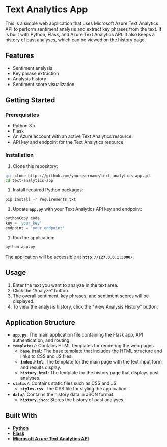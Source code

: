 # **Text Analytics App**

This is a simple web application that uses Microsoft Azure Text Analytics API to perform sentiment analysis and extract key phrases from the text. It is built with Python, Flask, and Azure Text Analytics API. It also keeps a history of past analyses, which can be viewed on the history page.

## **Features**

- Sentiment analysis
- Key phrase extraction
- Analysis history
- Sentiment score visualization

## **Getting Started**

### **Prerequisites**

- Python 3.x
- Flask
- An Azure account with an active Text Analytics resource
- API key and endpoint for the Text Analytics resource

### **Installation**

1. Clone this repository:

```bash
git clone https://github.com/yourusername/text-analytics-app.git
cd text-analytics-app
```

1. Install required Python packages:

```python
pip install -r requirements.txt
```

1. Update **`app.py`** with your Text Analytics API key and endpoint:

```python
pythonCopy code
key = 'your_key'
endpoint = 'your_endpoint'
```

1. Run the application:

```bash
python app.py
```

The application will be accessible at **`http://127.0.0.1:5000/`**.

## **Usage**

1. Enter the text you want to analyze in the text area.
2. Click the "Analyze" button.
3. The overall sentiment, key phrases, and sentiment scores will be displayed.
4. To view the analysis history, click the "View Analysis History" button.

## **Application Structure**

- **`app.py`**: The main application file containing the Flask app, API authentication, and routing.
- **`templates/`**: Contains HTML templates for rendering the web pages.
    - **`base.html`**: The base template that includes the HTML structure and links to CSS and JS files.
    - **`index.html`**: The template for the main page with the text input form and results display.
    - **`history.html`**: The template for the history page that displays past analyses.
- **`static/`**: Contains static files such as CSS and JS.
    - **`styles.css`**: The CSS file for styling the application.
- **`data/`**: Contains the history data in JSON format.
    - **`history.json`**: Stores the history of past analyses.

## **Built With**

- **[Python](https://www.python.org/)**
- **[Flask](https://flask.palletsprojects.com/)**
- **[Microsoft Azure Text Analytics API](https://azure.microsoft.com/en-us/services/cognitive-services/text-analytics/)**
